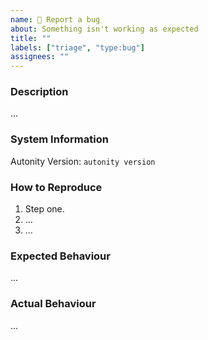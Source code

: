 ```yaml
---
name: 🐞 Report a bug
about: Something isn't working as expected
title: ""
labels: ["triage", "type:bug"]
assignees: ""
---
```


### Description

<!--
Explain the problem in as much detail as you can, including its scope and
impact if known.

Please also provide any contextual and background information that may be
necessary to understand this problem.
-->

...

### System Information

<!--
Provide as many relevant details about your system and setup in order to
reproduce the necessary environment.

At minimum, include the Autonity version that you are using (or the git Commit
ID if you are running a development branch).
-->

Autonity Version: `autonity version`

### How to Reproduce

<!--
List the individual steps that will enable the development team to reproduce
the problem.
-->

1. Step one.
2. ...
3. ...

### Expected Behaviour

<!--
What should we expect to see after executing this sequence of steps? What is
the correct behaviour of the system?
-->

...

### Actual Behaviour

<!--
What actually happens after executing this sequence of steps?

Please insert relevant logs and backtraces as Markdown code blocks:

````
[backtrace]
````

Alternatively, you may also upload them as attachments to the issue below. When
submitting logs, please submit them as text and not screenshots.
-->

...

